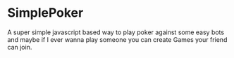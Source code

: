 # SimplePoker
A super simple javascript based way to play poker against some easy bots and maybe if I ever wanna play someone you can create Games your friend can join.
